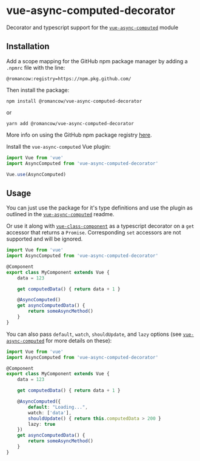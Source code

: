 # vue-async-computed-decorator
Decorator and typescript support for the [`vue-async-computed`](https://github.com/foxbenjaminfox/vue-async-computed) module

## Installation

Add a scope mapping for the GitHub npm package manager by adding a `.npmrc` file with the line:
```
@romancow:registry=https://npm.pkg.github.com/
```

Then install the package:
```
npm install @romancow/vue-async-computed-decorator
```
or
```
yarn add @romancow/vue-async-computed-decorator
```

More info on using the GitHub npm package registry [here](https://help.github.com/en/articles/configuring-npm-for-use-with-github-package-registry#installing-a-package).

Install the `vue-async-computed` Vue plugin:
```javascript
import Vue from 'vue'
import AsyncComputed from 'vue-async-computed-decorator'

Vue.use(AsyncComputed)
```

## Usage

You can just use the package for it's type definitions and use the plugin as outlined in the [`vue-async-computed`](https://github.com/foxbenjaminfox/vue-async-computed#usage-example) readme.

Or use it along with [`vue-class-component`](https://github.com/vuejs/vue-class-component) as a typescript decorator on a `get` accessor that returns a `Promise`. Corresponding `set` accessors are not supported and will be ignored.
```typescript
import Vue from 'vue'
import AsyncComputed from 'vue-async-computed-decorator'

@Component
export class MyComponent extends Vue {
	data = 123

	get computedData() { return data + 1 }

	@AsyncComputed()
	get asyncComputedData() {
		return someAsyncMethod()
	}
}
```

You can also pass `default`, `watch`, `shouldUpdate`, and `lazy` options (see [`vue-async-computed`](https://github.com/foxbenjaminfox/vue-async-computed#usage-example) for more details on these):
```typescript
import Vue from 'vue'
import AsyncComputed from 'vue-async-computed-decorator'

@Component
export class MyComponent extends Vue {
	data = 123

	get computedData() { return data + 1 }

	@AsyncComputed({
		default: "Loading...",
		watch: ['data'],
		shouldUpdate() { return this.computedData > 200 }
		lazy: true
	})
	get asyncComputedData() {
		return someAsyncMethod()
	}
}
```
